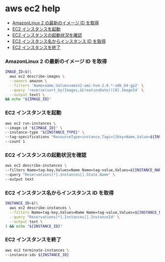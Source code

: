 aws ec2 help
===

<!-- TOC -->

- [AmazonLinux 2 の最新のイメージ ID を取得](#amazonlinux-2-の最新のイメージ-id-を取得)
- [EC2 インスタンスを起動](#ec2-インスタンスを起動)
- [EC2 インスタンスの起動状況を確認](#ec2-インスタンスの起動状況を確認)
- [EC2 インスタンス名からインスタンス ID を取得](#ec2-インスタンス名からインスタンス-id-を取得)
- [EC2 インスタンスを終了](#ec2-インスタンスを終了)

<!-- /TOC -->

<a id="markdown-amazonlinux-2-の最新のイメージ-id-を取得" name="amazonlinux-2-の最新のイメージ-id-を取得"></a>
### AmazonLinux 2 の最新のイメージ ID を取得

```bash
IMAGE_ID=$(\
  aws ec2 describe-images \
  --owners amazon \
  --filters 'Name=name,Values=amzn2-ami-hvm-2.0.*-x86_64-gp2' \
  --query 'reverse(sort_by(Images,&CreationDate))[0].ImageId' \
  --output text) \
&& echo "${IMAGE_ID}"
```

<a id="markdown-ec2-インスタンスを起動" name="ec2-インスタンスを起動"></a>
### EC2 インスタンスを起動

```bash
aws ec2 run-instances \
--image-id "${IMAGE_ID}" \
--instance-type "${INSTANCE_TYPE}" \
--tag-specifications "ResourceType=instance,Tags=[{Key=Name,Value=${INSTANCE_NAME}}]"
--count 1
```

<a id="markdown-ec2-インスタンスの起動状況を確認" name="ec2-インスタンスの起動状況を確認"></a>
### EC2 インスタンスの起動状況を確認

```bash
aws ec2 describe-instances \
--filters Name=tag-key,Values=Name Name=tag-value,Values=${INSTANCE_NAME} \
--query "Reservations[*].Instances[].State.Name" \
--output text
```

<a id="markdown-ec2-インスタンス名からインスタンス-id-を取得" name="ec2-インスタンス名からインスタンス-id-を取得"></a>
### EC2 インスタンス名からインスタンス ID を取得

```bash
INSTANCE_ID=$(\
  aws ec2 describe-instances \
  --filters Name=tag-key,Values=Name Name=tag-value,Values=${INSTANCE_NAME} \
  --query "Reservations[*].Instances[].InstanceId" \
  --output text \
) && echo "${INSTANCE_ID}"
```

<a id="markdown-ec2-インスタンスを終了" name="ec2-インスタンスを終了"></a>
### EC2 インスタンスを終了

```bash
aws ec2 terminate-instances \
--instance-ids ${INSTANCE_ID}
```